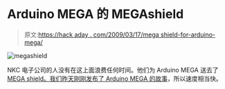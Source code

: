 # Arduino MEGA 的 MEGAshield

> 原文:[https://hack aday . com/2009/03/17/mega shield-for-arduino-mega/](https://hackaday.com/2009/03/17/megashield-for-arduino-mega/)

![megashield](../Images/48e5b089203ceb149f9ce2d77db5edb3.png "megashield")

NKC 电子公司的人没有在这上面浪费任何时间。他们为 Arduino MEGA 送去了 [MEGA shield。我们昨天刚刚](http://mcukits.com/2009/03/16/if-there-is-an-arduino-mega-then-there-should-be-a-megashield/)[发布了 Arduino MEGA 的故事](http://hackaday.com/2009/03/16/arduino-mega/)，所以速度相当快。